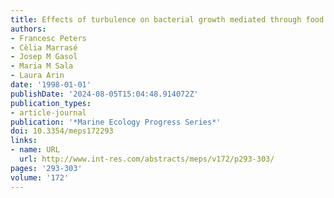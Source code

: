 ```yaml
---
title: Effects of turbulence on bacterial growth mediated through food web interactions
authors:
- Francesc Peters
- Cèlia Marrasé
- Josep M Gasol
- Maria M Sala
- Laura Arin
date: '1998-01-01'
publishDate: '2024-08-05T15:04:48.914072Z'
publication_types:
- article-journal
publication: '*Marine Ecology Progress Series*'
doi: 10.3354/meps172293
links:
- name: URL
  url: http://www.int-res.com/abstracts/meps/v172/p293-303/
pages: '293-303'
volume: '172'
---
```

